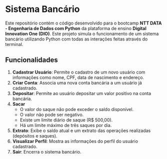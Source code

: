 # Sistema Bancário

Este repositório contém o código desenvolvido para o bootcamp **NTT DATA - Engenharia de Dados com Python** da plataforma de ensino **Digital Innovation One (DIO)**.
Este projeto simula o funcionamento de um sistema bancário utilizando Python com todas as interações feitas através do terminal.

## Funcionalidades

1. **Cadastrar Usuário**: Permite o cadastro de um novo usuário com informações como nome, CPF, data de nascimento e endereço.
2. **Criar Conta**: Associa uma nova conta bancária a um usuário já cadastrado.
3. **Depositar**: Permite ao usuário depositar um valor positivo na conta bancária.
4. **Sacar**
   - O valor do saque não pode exceder o saldo disponível.
   - O valor não pode ser negativo.
   - Existe um limite diário de saque (R$ 500,00).
   - Há um limite máximo de três saques por dia.
5. **Extrato**: Exibe o saldo atual e um extrato das operações realizadas (depósitos e saques).
6. **Visualizar Perfil**: Mostra as informações do perfil do usuário cadastrado.
7. **Sair**: Encerra o sistema bancário.

